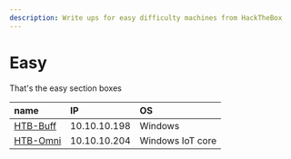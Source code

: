 ```yaml
---
description: Write ups for easy difficulty machines from HackTheBox
---
```


# Easy

That's the easy section boxes

| name | IP | OS |
| :--- | :--- | :--- |
| [HTB-Buff](htb-buff.md) | 10.10.10.198 | Windows |
| [HTB-Omni](htb-omni.md) | 10.10.10.204 | Windows IoT core |

